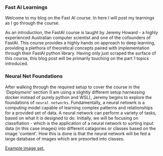 ### Fast AI Learnings

Welcome to my blog on the Fast AI course. In here I will post my learnings as I go through the course.

As an introduction, the FastAI course is taught by Jeremy Howard - a highly experienced Australian computer scientist and one of the cofounders of FastAI. This course provides a highly hands on approach to deep learning, providing a plethora of theoretical concepts paired with implementation through their FastAI python library. Having only just scraped the surface of this course, this blog post will be primarily touching on the part 1 topics introduced.

### Neural Net Foundations

After walking through the required setup to cover the course in the *'Deployment'* section (I am using a slightly different setup harnessing docker instead of purely python and WSL), Jeremy begins to explore the foundations of `neural networks`. Fundamentally, a neural netowrk is a computing model capable of learning complex patterns and relationships for a provided set of data. A neural network can perform a variety of tasks, based on what it is designed to do. Initially, we will be focusing on classifiation - which is the application of a neural network to sorting input data (in this case images) into different catagories or classes based on the image 'content'. How this is done is that the neural network will be fed a large database of images which are presorted into classes. 

[Example image set.](/images/image_set_example.png)

